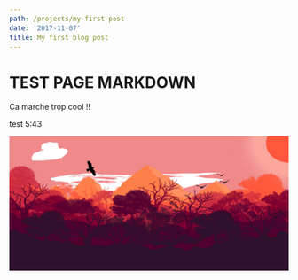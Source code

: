 ```yaml
---
path: /projects/my-first-post
date: '2017-11-07'
title: My first blog post
---
```

# TEST PAGE MARKDOWN

Ca marche trop cool !!

test 5:43

![bird](/images/uploads/firewatch_style.jpg)
